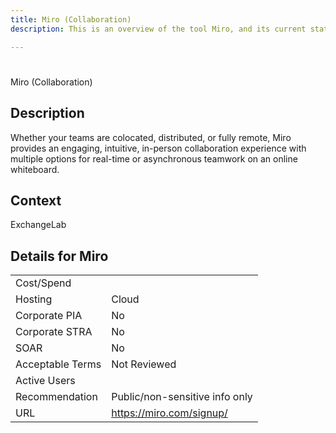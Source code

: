 ```yaml
---
title: Miro (Collaboration)
description: This is an overview of the tool Miro, and its current status  within BC Gov.

---
```


#
Miro (Collaboration)

## Description
Whether your teams are colocated, distributed, or fully remote, Miro provides an engaging, intuitive, in-person collaboration experience with multiple options for real-time or asynchronous teamwork on an online whiteboard.

## Context
ExchangeLab

##  Details for Miro

|   |   |
|---|---|
|Cost/Spend   |   |
|Hosting   | Cloud  |
|Corporate PIA   | No  |
|Corporate STRA   | No   |
|SOAR   | No  |
|Acceptable Terms   | Not Reviewed  |
|Active Users   |   |
|Recommendation   |  Public/non-sensitive info only |
|URL   | https://miro.com/signup/  |
